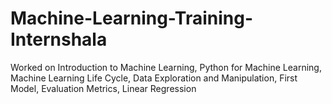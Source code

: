 # Machine-Learning-Training-Internshala

Worked on Introduction to Machine Learning, Python for Machine Learning, Machine Learning Life Cycle, Data Exploration and Manipulation, First Model, Evaluation Metrics, Linear Regression

